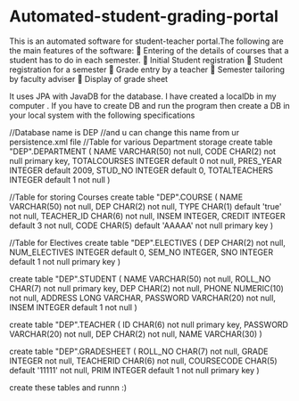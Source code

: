 Automated-student-grading-portal
================================

This is an automated software for student-teacher portal.The following are the main features of the software:
 Entering of the details of courses that a student has to do in each semester.
 Initial Student registration
 Student registration for a semester
 Grade entry by a teacher
 Semester tailoring by faculty adviser
 Display of grade sheet

It uses JPA with JavaDB for the database. I have created a localDb in my computer . If you have to create DB and run
the program then create a DB in your local system with the following specifications


//Database name is DEP
//and u can change this name from ur persistence.xml file
//Table for various Department storage
create table "DEP".DEPARTMENT
(
	NAME VARCHAR(50) not null,
	CODE CHAR(2) not null primary key,
	TOTALCOURSES INTEGER default 0 not null,
	PRES_YEAR INTEGER default 2009,
	STUD_NO INTEGER default 0,
	TOTALTEACHERS INTEGER default 1 not null
)


//Table for storing Courses
create table "DEP".COURSE
(
	NAME VARCHAR(50) not null,
	DEP CHAR(2) not null,
	TYPE CHAR(1) default 'true' not null,
	TEACHER_ID CHAR(6) not null,
	INSEM INTEGER,
	CREDIT INTEGER default 3 not null,
	CODE CHAR(5) default 'AAAAA' not null primary key
)

//Table for Electives
create table "DEP".ELECTIVES
(
	DEP CHAR(2) not null,
	NUM_ELECTIVES INTEGER default 0,
	SEM_NO INTEGER,
	SNO INTEGER default 1 not null primary key
)

create table "DEP".STUDENT
(
	NAME VARCHAR(50) not null,
	ROLL_NO CHAR(7) not null primary key,
	DEP CHAR(2) not null,
	PHONE NUMERIC(10) not null,
	ADDRESS LONG VARCHAR,
	PASSWORD VARCHAR(20) not null,
	INSEM INTEGER default 1 not null
)

create table "DEP".TEACHER
(
	ID CHAR(6) not null primary key,
	PASSWORD VARCHAR(20) not null,
	DEP CHAR(2) not null,
	NAME VARCHAR(30)
)

create table "DEP".GRADESHEET
(
	ROLL_NO CHAR(7) not null,
	GRADE INTEGER not null,
	TEACHERID CHAR(6) not null,
	COURSECODE CHAR(5) default '11111' not null,
	PRIM INTEGER default 1 not null primary key
)


create these tables and runnn :)
